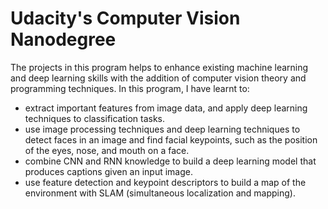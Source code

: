 # Udacity's Computer Vision Nanodegree

The projects in this program helps to enhance existing machine learning and deep learning skills with the addition of computer vision theory and programming techniques. In this program, I have learnt to:
* extract important features from image data, and apply deep learning techniques to classification tasks.
* use image processing techniques and deep learning techniques to detect faces in an image and find facial keypoints, such as the position of the eyes, nose, and mouth on a face.
* combine CNN and RNN knowledge to build a deep learning model that produces captions given an input image.
* use feature detection and keypoint descriptors to build a map of the environment with SLAM (simultaneous localization and mapping).
